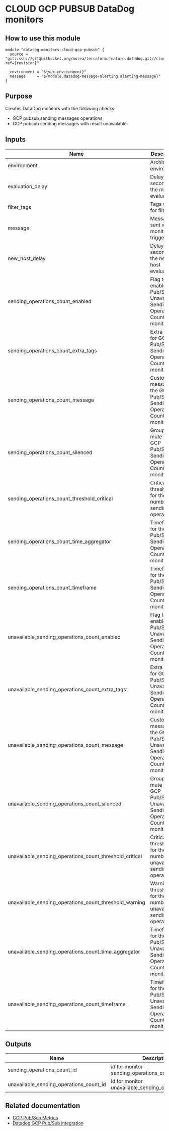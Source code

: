 # CLOUD GCP PUBSUB DataDog monitors

## How to use this module

```
module "datadog-monitors-cloud-gcp-pubsub" {
  source = "git::ssh://git@bitbucket.org/morea/terraform.feature.datadog.git//cloud/gcp/pubsub?ref={revision}"

  environment = "${var.environment}"
  message     = "${module.datadog-message-alerting.alerting-message}"
}

```

## Purpose

Creates DataDog monitors with the following checks:

- GCP pubsub sending messages operations
- GCP pubsub sending messages with result unavailable

## Inputs

| Name | Description | Type | Default | Required |
|------|-------------|:----:|:-----:|:-----:|
| environment | Architecture environment | string | - | yes |
| evaluation_delay | Delay in seconds for the metric evaluation | string | `900` | no |
| filter_tags | Tags used for filtering | string | `*` | no |
| message | Message sent when a monitor is triggered | string | - | yes |
| new_host_delay | Delay in seconds for the new host evaluation | string | `300` | no |
| sending_operations_count_enabled | Flag to enable GCP Pub/Sub Unavailable Sending Operations Count monitor | string | `true` | no |
| sending_operations_count_extra_tags | Extra tags for GCP Pub/Sub Sending Operations Count monitor | list | `[]` | no |
| sending_operations_count_message | Custom message for the GCP Pub/Sub Sending Operations Count monitor | string | `` | no |
| sending_operations_count_silenced | Groups to mute for GCP Pub/Sub Sending Operations Count monitor | map | `{}` | no |
| sending_operations_count_threshold_critical | Critical threshold for the number of sending operations. | string | `0` | no |
| sending_operations_count_time_aggregator | Timeframe for the GCP Pub/Sub Sending Operations Count monitor | string | `sum` | no |
| sending_operations_count_timeframe | Timeframe for the GCP Pub/Sub Sending Operations Count monitor | string | `last_30m` | no |
| unavailable_sending_operations_count_enabled | Flag to enable GCP Pub/Sub Unavailable Sending Operations Count monitor | string | `true` | no |
| unavailable_sending_operations_count_extra_tags | Extra tags for GCP Pub/Sub Unavailable Sending Operations Count monitor | list | `[]` | no |
| unavailable_sending_operations_count_message | Custom message for the GCP Pub/Sub Unavailable Sending Operations Count monitor | string | `` | no |
| unavailable_sending_operations_count_silenced | Groups to mute for GCP Pub/Sub Unavailable Sending Operations Count monitor | map | `{}` | no |
| unavailable_sending_operations_count_threshold_critical | Critical threshold for the number of unavailable sending operations | string | `4` | no |
| unavailable_sending_operations_count_threshold_warning | Warning threshold for the number of unavailable sending operations | string | `2` | no |
| unavailable_sending_operations_count_time_aggregator | Timeframe for the GCP Pub/Sub Unavailable Sending Operations Count monitor | string | `sum` | no |
| unavailable_sending_operations_count_timeframe | Timeframe for the GCP Pub/Sub Unavailable Sending Operations Count monitor | string | `last_10m` | no |

## Outputs

| Name | Description |
|------|-------------|
| sending_operations_count_id | id for monitor sending_operations_count |
| unavailable_sending_operations_count_id | id for monitor unavailable_sending_operations_count |

Related documentation
------------

* [GCP Pub/Sub Metrics](https://cloud.google.com/monitoring/api/metrics_gcp#gcp-pubsub)
* [Datadog GCP Pub/Sub integration](https://docs.datadoghq.com/integrations/google_cloud_pubsub/)
